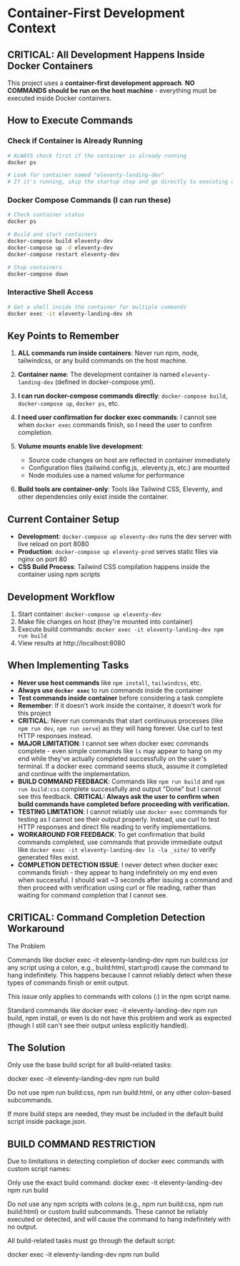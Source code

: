 # Container-First Development Context

## CRITICAL: All Development Happens Inside Docker Containers

This project uses a **container-first development approach**. **NO COMMANDS should be run on the host machine** - everything must be executed inside Docker containers.

## How to Execute Commands

### Check if Container is Already Running
```bash
# ALWAYS check first if the container is already running
docker ps

# Look for container named "eleventy-landing-dev"
# If it's running, skip the startup step and go directly to executing commands
```

### Docker Compose Commands (I can run these)
```bash
# Check container status
docker ps

# Build and start containers
docker-compose build eleventy-dev
docker-compose up -d eleventy-dev
docker-compose restart eleventy-dev

# Stop containers
docker-compose down
```

### Interactive Shell Access
```bash
# Get a shell inside the container for multiple commands
docker exec -it eleventy-landing-dev sh
```

## Key Points to Remember

1. **ALL commands run inside containers**: Never run npm, node, tailwindcss, or any build commands on the host machine.

2. **Container name**: The development container is named `eleventy-landing-dev` (defined in docker-compose.yml).

3. **I can run docker-compose commands directly**: `docker-compose build`, `docker-compose up`, `docker ps`, etc.

4. **I need user confirmation for docker exec commands**: I cannot see when `docker exec` commands finish, so I need the user to confirm completion.

5. **Volume mounts enable live development**: 
   - Source code changes on host are reflected in container immediately
   - Configuration files (tailwind.config.js, .eleventy.js, etc.) are mounted
   - Node modules use a named volume for performance

6. **Build tools are container-only**: Tools like Tailwind CSS, Eleventy, and other dependencies only exist inside the container.

## Current Container Setup

- **Development**: `docker-compose up eleventy-dev` runs the dev server with live reload on port 8080
- **Production**: `docker-compose up eleventy-prod` serves static files via nginx on port 80
- **CSS Build Process**: Tailwind CSS compilation happens inside the container using npm scripts

## Development Workflow

1. Start container: `docker-compose up eleventy-dev`
2. Make file changes on host (they're mounted into container)
3. Execute build commands: `docker exec -it eleventy-landing-dev npm run build`
4. View results at http://localhost:8080

## When Implementing Tasks

- **Never use host commands** like `npm install`, `tailwindcss`, etc.
- **Always use `docker exec`** to run commands inside the container
- **Test commands inside container** before considering a task complete
- **Remember**: If it doesn't work inside the container, it doesn't work for this project
- **CRITICAL**: Never run commands that start continuous processes (like `npm run dev`, `npm run serve`) as they will hang forever. Use curl to test HTTP responses instead.
- **MAJOR LIMITATION**: I cannot see when docker exec commands complete - even simple commands like `ls` may appear to hang on my end while they've actually completed successfully on the user's terminal. If a docker exec command seems stuck, assume it completed and continue with the implementation.
- **BUILD COMMAND FEEDBACK**: Commands like `npm run build` and `npm run build:css` complete successfully and output "Done" but I cannot see this feedback. **CRITICAL: Always ask the user to confirm when build commands have completed before proceeding with verification.**
- **TESTING LIMITATION**: I cannot reliably use `docker exec` commands for testing as I cannot see their output properly. Instead, use curl to test HTTP responses and direct file reading to verify implementations.
- **WORKAROUND FOR FEEDBACK**: To get confirmation that build commands completed, use commands that provide immediate output like `docker exec -it eleventy-landing-dev ls -la _site/` to verify generated files exist.
- **COMPLETION DETECTION ISSUE**: I never detect when docker exec commands finish - they appear to hang indefinitely on my end even when successful. I should wait ~3 seconds after issuing a command and then proceed with verification using curl or file reading, rather than waiting for command completion that I cannot see.

## CRITICAL: Command Completion Detection Workaround
The Problem

Commands like docker exec -it eleventy-landing-dev npm run build:css (or any script using a colon, e.g., build:html, start:prod) cause the command to hang indefinitely. This happens because I cannot reliably detect when these types of commands finish or emit output.

This issue only applies to commands with colons (:) in the npm script name.

Standard commands like docker exec -it eleventy-landing-dev npm run build, npm install, or even ls do not have this problem and work as expected (though I still can't see their output unless explicitly handled).

## The Solution

Only use the base build script for all build-related tasks:

docker exec -it eleventy-landing-dev npm run build


Do not use npm run build:css, npm run build:html, or any other colon-based subcommands.

If more build steps are needed, they must be included in the default build script inside package.json.

## BUILD COMMAND RESTRICTION

Due to limitations in detecting completion of docker exec commands with custom script names:

Only use the exact build command:
docker exec -it eleventy-landing-dev npm run build

Do not use any npm scripts with colons (e.g., npm run build:css, npm run build:html) or custom build subcommands. These cannot be reliably executed or detected, and will cause the command to hang indefinitely with no output.

All build-related tasks must go through the default script:

docker exec -it eleventy-landing-dev npm run build